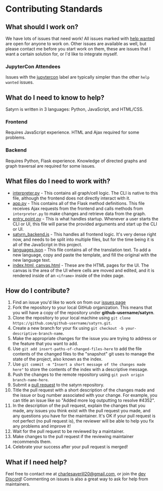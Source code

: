 # Contributing Standards

## What should I work on?
We have lots of issues that need work! All issues marked with 
[help wanted](https://github.com/CharlesAverill/satyrn/issues?q=is%3Aissue+is%3Aopen+label%3A%22help+wanted%22) are open for anyone to work on.
Other issues are available as well, but please contact me before you start work on them, these are issues that I want a certain solution for, or I'd
like to integrate myself.
### JupyterCon Attendees
Issues with the [jupytercon](https://github.com/CharlesAverill/satyrn/issues?q=is%3Aissue+is%3Aopen+label%3Ajupytercon) label are typically simpler than
the other `help wanted` issues.

## What do I need to know to help?
Satyrn is written in 3 languages: Python, JavaScript, and HTML/CSS. 
### Frontend
Requires JavaScript experience. HTML and Ajax required for some problems.
### Backend
Requires Python, Flask experience. Knowledge of directed graphs and graph traversal are required for some issues.

## What files do I need to work with?
- [interpreter.py](https://github.com/CharlesAverill/satyrn/blob/master/satyrn_python/interpreter.py) - This contains all graph/cell logic. The CLI is native
to this file, although the frontend does not directly interact with it.
- [app.py](https://github.com/CharlesAverill/satyrn/blob/master/satyrn_python/app.py) - This contains all of the Flask method definitions. This file receives
Ajax requests from the frontend and calls methods from `interpreter.py` to make changes and retrieve data from the graph.
- [entry_point.py](https://github.com/CharlesAverill/satyrn/blob/master/satyrn_python/entry_point.py) - This is what handles startup. Whenever a user starts
the CLI or UI, this file will parse the provided arguments and start up the CLI or UI.
- [satyrn_backend.js](https://github.com/CharlesAverill/satyrn/blob/master/satyrn_python/static/js/satyrn_backend.js) - This handles all frontend logic. It's
very dense right now, and needs to be split into multiple files, but for the time being it is all of the JavaScript in this project.
- [languages.json](https://github.com/CharlesAverill/satyrn/blob/master/satyrn_python/static/js/languages.json) - This file contains all of the translation
text. To add a new language, copy and paste the template, and fill the original with the new language text. 
- [index.html, canvas.html](https://github.com/CharlesAverill/satyrn/tree/master/satyrn_python/templates) - These are the HTML pages for the UI. The canvas
is the area of the UI where cells are moved and edited, and it is rendered inside of an `<iframe>` inside of the index page. 

## How do I contribute?
1. Find an issue you'd like to work on from our [issues page](https://github.com/CharlesAverill/satyrn/issues)
2. Fork the repository to your local GitHub organization. This means that you will have a copy of the repository under 
**github-username/satyrn**.
3. Clone the repository to your local machine using `git clone https://github.com/github-username/satyrn.git`.
4. Create a new branch for your fix using `git checkout -b your-descriptive-branch-name`.
5. Make the appropriate changes for the issue you are trying to address or the feature that you want to add.
6. Use `git add insert-paths-of-changed-files-here` to add the file contents of the changed files to the "snapshot" git uses to manage the state of the project, also known as the index.
7. Use `git commit -m "Insert a short message of the changes made here"` to store the contents of the index with a descriptive message.
8. Push the changes to the remote repository using `git push origin branch-name-here`.
9. Submit a [pull request](https://github.com/CharlesAverill/satyrn/pulls) to the satyrn repository.
10. Title the pull request with a short description of the changes made and the issue or bug number associated with your change. For example, you can title an issue like so "Added more log outputting to resolve #4352".
11. In the description of the pull request, explain the changes that you made, any issues you think exist with the pull request you made, and any questions you have for the maintainer. It's OK if your pull request is not perfect (no pull request is), the reviewer will be able to help you fix any problems and improve it!
12. Wait for the pull request to be reviewed by a maintainer.
13. Make changes to the pull request if the reviewing maintainer recommends them.
14. Celebrate your success after your pull request is merged!

## What if I need help?
Feel free to contact me at charlesaverill20@gmail.com, or join the [dev Discord](https://discord.gg/AEZtttJ)! Commenting on issues is also a great way to
ask for help from maintainers.
